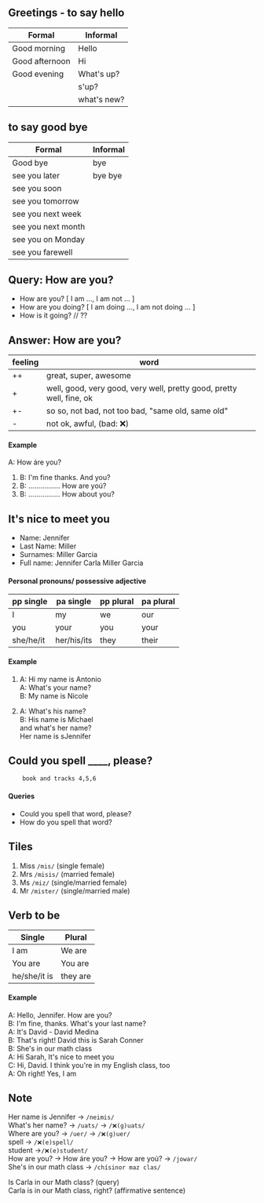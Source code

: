 ## Greetings - to say hello

| Formal         | Informal    |
| -------------- | ----------- |
| Good morning   | Hello       |
| Good afternoon | Hi          |
| Good evening   | What's up?  |
|                | s'up?       |
|                | what's new? |

## to say good bye

| Formal             | Informal |
| ------------------ | -------- |
| Good bye           | bye      |
| see you later      | bye bye  |
| see you soon       |          |
| see you tomorrow   |          |
| see you next week  |          |
| see you next month |          |
| see you on Monday  |          |
| see you farewell   |          |

## Query: How are you?

- How are you? [ I am ..., I am not ... ]
- How are you doing? [ I am doing ..., I am not doing ... ]
- How is it going? // ??

## Answer: How are you?

| feeling | word                                                                 |
| ------- | -------------------------------------------------------------------- |
| ++      | great, super, awesome                                                |
| +       | well, good, very good, very well, pretty good, pretty well, fine, ok |
| +-      | so so, not bad, not too bad, "same old, same old"                    |
| -       | not ok, awful, (bad: ❌)                                             |

#### Example

A: How áre you?

1. B: I'm fine thanks. And you?
2. B: ................ How are yoú?
3. B: ................ How about you?

## It's nice to meet you

- Name: Jennifer
- Last Name: Miller
- Surnames: Miller Garcia
- Full name: Jennifer Carla Miller Garcia

#### Personal pronouns/ possessive adjective

| pp single | pa single   | pp plural | pa plural |
| --------- | ----------- | --------- | --------- |
| I         | my          | we        | our       |
| you       | your        | you       | your      |
| she/he/it | her/his/its | they      | their     |

#### Example

1. A: Hi my name is Antonio
   \
   A: What's your name?
   \
   B: My name is Nicole

2. A: What's his name?
   \
   B: His name is Michael
   \
   and what's her name?
   \
   Her name is sJennifer

## Could you spell \_\_\_\_, please?

        book and tracks 4,5,6

#### Queries

- Could you spell that word, please?
- How do you spell that word?

## Tiles

1. Miss `/mis/` (single female)
1. Mrs `/misis/` (married female)
1. Ms `/miz/` (single/married female)
1. Mr `/mister/` (single/married male)

## Verb to be

| Single       | Plural   |
| ------------ | -------- |
| I am         | We are   |
| You are      | You are  |
| he/she/it is | they are |

#### Example

A: Hello, Jennifer. How are you?
\
B: I'm fine, thanks. What's your last name?
\
A: It's David - David Medina
\
B: That's right! David this is Sarah Conner
\
B: She's in our math class
\
A: Hi Sarah, It's nice to meet you
\
C: Hi, David. I think you're in my English class, too
\
A: Oh right! Yes, I am

## Note

Her name is Jennifer -> `/neimis/`
\
What's her name? -> `/uats/` -> `/❌(g)uats/`
\
Where are you? -> `/uer/` -> `/❌(g)uer/`
\
spell -> `/❌(e)spell/`
\
student ->`/❌(e)student/`
\
How are you? -> How áre you? -> How are yoú? -> `/jowar/`
\
She's in our math class -> `/chísinor maz clas/`

Is Carla in our Math class? (query)
\
Carla is in our Math class, right? (affirmative sentence)
